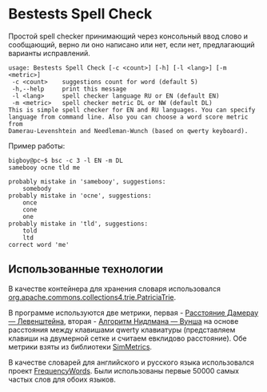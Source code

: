 # Bestests Spell Check

Простой spell checker принимающий через консольный ввод слово и сообщающий, верно ли оно написано или нет, если нет, предлагающий варианты исправлений.

~~~~
usage: Bestests Spell Check [-c <count>] [-h] [-l <lang>] [-m <metric>]
 -c <count>    suggestions count for word (default 5)
 -h,--help     print this message
 -l <lang>     spell checker language RU or EN (default EN)
 -m <metric>   spell checker metric DL or NW (default DL)
This is simple spell checker for EN and RU languages. You can specify
language from command line. Also you can choose a word score metric from
Damerau-Levenshtein and Needleman-Wunch (based on qwerty keyboard).
~~~~

Пример работы:
~~~~
bigboy@pc~$ bsc -c 3 -l EN -m DL
samebooy ocne tld me

probably mistake in 'samebooy', suggestions:
    somebody
probably mistake in 'ocne', suggestions:
    once
    cone
    one
probably mistake in 'tld', suggestions:
    told
    ltd
correct word 'me'
~~~~

## Использованные технологии

В качестве контейнера для хранения словаря использовался [org.apache.commons.collections4.trie.PatriciaTrie](https://commons.apache.org/proper/commons-collections/apidocs/org/apache/commons/collections4/trie/PatriciaTrie.html). 

В программе используются две метрики, первая - [Расстояние Дамерау — Левенштейна](https://ru.wikipedia.org/wiki/%D0%A0%D0%B0%D1%81%D1%81%D1%82%D0%BE%D1%8F%D0%BD%D0%B8%D0%B5_%D0%94%D0%B0%D0%BC%D0%B5%D1%80%D0%B0%D1%83_%E2%80%94_%D0%9B%D0%B5%D0%B2%D0%B5%D0%BD%D1%88%D1%82%D0%B5%D0%B9%D0%BD%D0%B0),
 вторая - [Алгоритм Нидлмана — Вунша](https://ru.wikipedia.org/wiki/%D0%90%D0%BB%D0%B3%D0%BE%D1%80%D0%B8%D1%82%D0%BC_%D0%9D%D0%B8%D0%B4%D0%BB%D0%BC%D0%B0%D0%BD%D0%B0_%E2%80%94_%D0%92%D1%83%D0%BD%D1%88%D0%B0)
 на основе расстояния между клавишами qwerty клавиатуры (представляем клавиши на двумерной сетке и считаем евклидово расстояние). Обе метрики взяты из библиотеки [SimMetrics](https://github.com/Simmetrics/simmetrics).
 
В качестве словарей для английского и русского языка использовался проект [FrequencyWords](https://github.com/hermitdave/FrequencyWords). Были использованы первые 50000 самых частых слов для обоих языков.
